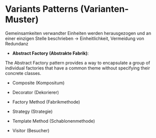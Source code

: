 # Variants Patterns (Varianten-Muster)

Gemeinsamkeiten verwandter Einheiten werden herausgezogen und an einer einzigen Stelle beschrieben &rarr; 
Einheitlichkeit, Vermeidung von Redundanz

* __Abstract Factory (Abstrakte Fabrik)__:

The Abstract Factory pattern provides a way to encapsulate a group of individual factories that have a common theme without specifying their concrete classes.

* Composite (Kompositum)

* Decorator (Dekorierer)

* Factory Method (Fabrikmethode)

* Strategy (Strategie)

* Template Method (Schablonenmethode)

* Visitor (Besucher)
